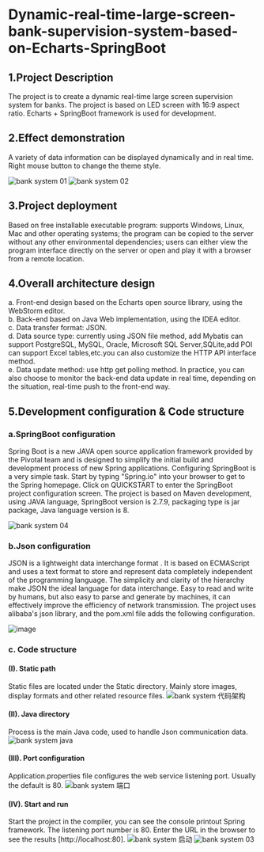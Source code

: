 # Dynamic-real-time-large-screen-bank-supervision-system-based-on-Echarts-SpringBoot
## 1.Project Description
The project is to create a dynamic real-time large screen supervision system for banks. The project is based on LED screen with 16:9 aspect ratio. Echarts + SpringBoot framework is used for development.

## 2.Effect demonstration
A variety of data information can be displayed dynamically and in real time. Right mouse button to change the theme style.

![bank system 01](https://user-images.githubusercontent.com/89632568/221911989-d9b17243-9de6-44a1-8e20-a5e19df7e53e.png)
![bank system 02](https://user-images.githubusercontent.com/89632568/221912051-14f310d3-c30b-4a29-bedb-dccdcf561a5f.png)

## 3.Project deployment
Based on free installable executable program: supports Windows, Linux, Mac and other operating systems; the program can be copied to the server without any other environmental dependencies; users can either view the program interface directly on the server or open and play it with a browser from a remote location.

## 4.Overall architecture design
a. Front-end design based on the Echarts open source library, using the WebStorm editor.  
b. Back-end based on Java Web implementation, using the IDEA editor.  
c. Data transfer format: JSON.  
d. Data source type: currently using JSON file method, add Mybatis can support PostgreSQL, MySQL, Oracle, Microsoft SQL Server,SQLite,add POI can support Excel tables,etc.you can also customize the HTTP API interface method.  
e. Data update method: use http get polling method. In practice, you can also choose to monitor the back-end data update in real time, depending on the situation, real-time push to the front-end way.  

## 5.Development configuration & Code structure
### a.SpringBoot configuration
Spring Boot is a new JAVA open source application framework provided by the Pivotal team and is designed to simplify the initial build and development process of new Spring applications. Configuring SpringBoot is a very simple task. Start by typing "Spring.io" into your browser to get to the Spring homepage. Click on QUICKSTART to enter the SpringBoot project configuration screen. The project is based on Maven development, using JAVA language, SpringBoot version is 2.7.9, packaging type is jar package, Java language version is 8.

![bank system 04](https://user-images.githubusercontent.com/89632568/221913890-8d22c95d-8aa7-4cbb-ba63-b064009e0523.png)

### b.Json configuration
JSON is a lightweight data interchange format . It is based on ECMAScript and uses a text format to store and represent data completely independent of the programming language. The simplicity and clarity of the hierarchy make JSON the ideal language for data interchange. Easy to read and write by humans, but also easy to parse and generate by machines, it can effectively improve the efficiency of network transmission. The project uses alibaba's json library, and the pom.xml file adds the following configuration.

![image](https://user-images.githubusercontent.com/89632568/221914134-045f33b6-3155-4928-bf20-fa9441b33d44.png)

### c. Code structure
#### (I). Static path
Static files are located under the Static directory. Mainly store images, display formats and other related resource files.
![bank system 代码架构](https://user-images.githubusercontent.com/89632568/221915162-2185a7c5-2243-4d56-a46f-2f51c536b7b5.png)

#### (II). Java directory
Process is the main Java code, used to handle Json communication data.
![bank system java](https://user-images.githubusercontent.com/89632568/221915221-532183c7-420e-40e7-a503-f78fe63c5cfa.png)

#### (III). Port configuration
Application.properties file configures the web service listening port. Usually the default is 80.
![bank system 端口](https://user-images.githubusercontent.com/89632568/221915280-99228748-0c44-43c9-bb8b-bae63090f780.png)

#### (IV). Start and run
Start the project in the compiler, you can see the console printout Spring framework. The listening port number is 80. Enter the URL in the browser to see the results [http://localhost:80].
![bank system 启动](https://user-images.githubusercontent.com/89632568/221915345-e948d6be-f401-4625-9d47-961f4fc2a4be.png)
![bank system 03](https://user-images.githubusercontent.com/89632568/221915437-726f57f1-b94e-4a01-803c-0d927dbb361f.png)


